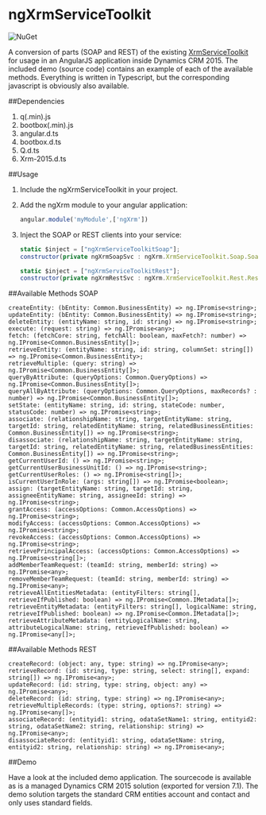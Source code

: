 ngXrmServiceToolkit
===================

![NuGet](https://www.nuget.org/packages/ngXrmServiceToolkit/1.0.0)

A conversion of parts (SOAP and REST) of the existing [XrmServiceToolkit](https://xrmservicetoolkit.codeplex.com/) for usage in an AngularJS application inside Dynamics CRM 2015.
The included demo (source code) contains an example of each of the available methods.
Everything is written in Typescript, but the corresponding javascript is obviously also available. 

##Dependencies

 1. q(.min).js
 2. bootbox(.min).js
 3. angular.d.ts
 4. bootbox.d.ts
 5. Q.d.ts
 6. Xrm-2015.d.ts

##Usage

 1. Include the ngXrmServiceToolkit in your project.
 2. Add the ngXrm module to your angular application:
 
	```javascript
	angular.module('myModule',['ngXrm'])
	```
 3. Inject the SOAP or REST clients into your service:

	```javascript
	static $inject = ["ngXrmServiceToolkitSoap"];
	constructor(private ngXrmSoapSvc : ngXrm.XrmServiceToolkit.Soap.SoapClient) {}
	
	static $inject = ["ngXrmServiceToolkitRest"];
	constructor(private ngXrmRestSvc : ngXrm.XrmServiceToolkit.Rest.RestClient) {}
	```

##Available Methods SOAP

	createEntity: (bEntity: Common.BusinessEntity) => ng.IPromise<string>;
	updateEntity: (bEntity: Common.BusinessEntity) => ng.IPromise<string>;
	deleteEntity: (entityName: string, id: string) => ng.IPromise<string>;
	execute: (request: string) => ng.IPromise<any>;
	fetch: (fetchCore: string, fetchAll: boolean, maxFetch?: number) => ng.IPromise<Common.BusinessEntity[]>;
	retrieveEntity: (entityName: string, id: string, columnSet: string[]) => ng.IPromise<Common.BusinessEntity>;
	retrieveMultiple: (query: string) => ng.IPromise<Common.BusinessEntity[]>;
	queryByAttribute: (queryOptions: Common.QueryOptions) => ng.IPromise<Common.BusinessEntity[]>;
	queryAllByAttribute: (queryOptions: Common.QueryOptions, maxRecords? : number) => ng.IPromise<Common.BusinessEntity[]>;
	setState: (entityName: string, id: string, stateCode: number, statusCode: number) => ng.IPromise<string>;
	associate: (relationshipName: string, targetEntityName: string, targetId: string, relatedEntityName: string, relatedBusinessEntities: Common.BusinessEntity[]) => ng.IPromise<string>;
	disassociate: (relationshipName: string, targetEntityName: string, targetId: string, relatedEntityName: string, relatedBusinessEntities: Common.BusinessEntity[]) => ng.IPromise<string>;
	getCurrentUserId: () => ng.IPromise<string>;
	getCurrentUserBusinessUnitId: () => ng.IPromise<string>;
	getCurrentUserRoles: () => ng.IPromise<string[]>;
	isCurrentUserInRole: (args: string[]) => ng.IPromise<boolean>;
	assign: (targetEntityName: string, targetId: string, assigneeEntityName: string, assigneeId: string) => ng.IPromise<string>;
	grantAccess: (accessOptions: Common.AccessOptions) => ng.IPromise<string>;
	modifyAccess: (accessOptions: Common.AccessOptions) => ng.IPromise<string>;
	revokeAccess: (accessOptions: Common.AccessOptions) => ng.IPromise<string>;	
	retrievePrincipalAccess: (accessOptions: Common.AccessOptions) => ng.IPromise<string[]>;
	addMemberTeamRequest: (teamId: string, memberId: string) => ng.IPromise<any>;
	removeMemberTeamRequest: (teamId: string, memberId: string) => ng.IPromise<any>;
	retrieveAllEntitiesMetadata: (entityFilters: string[], retrieveIfPublished: boolean) => ng.IPromise<Common.IMetadata[]>;
	retrieveEntityMetadata: (entityFilters: string[], logicalName: string, retrieveIfPublished: boolean) => ng.IPromise<Common.IMetadata[]>;
	retrieveAttributeMetadata: (entityLogicalName: string, attributeLogicalName: string, retrieveIfPublished: boolean) => ng.IPromise<any[]>;

##Available Methods REST

	createRecord: (object: any, type: string) => ng.IPromise<any>;
	retrieveRecord: (id: string, type: string, select: string[], expand: string[]) => ng.IPromise<any>;
	updateRecord: (id: string, type: string, object: any) => ng.IPromise<any>;
	deleteRecord: (id: string, type: string) => ng.IPromise<any>;
	retrieveMultipleRecords: (type: string, options?: string) => ng.IPromise<any[]>;
	associateRecord: (entityid1: string, odataSetName1: string, entityid2: string, odataSetName2: string, relationship: string) => ng.IPromise<any>;
	disassociateRecord: (entityid1: string, odataSetName: string, entityid2: string, relationship: string) => ng.IPromise<any>;

##Demo

Have a look at the included demo application.
The sourcecode is available as is a managed Dynamics CRM 2015 solution (exported for version 7.1).
The demo solution targets the standard CRM entities account and contact and only uses standard fields.
